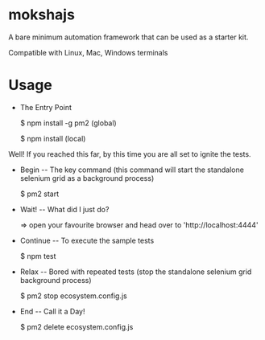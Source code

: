 # mokshajs

A bare minimum automation framework that can be used as a starter kit.

Compatible with Linux, Mac, Windows terminals

# Usage

- The Entry Point

  $ npm install -g pm2 (global)

  $ npm install (local)

Well! If you reached this far, by this time you are all set to ignite the tests.

- Begin
  -- The key command (this command will start the standalone selenium grid as a background process)

  $ pm2 start

- Wait!
  -- What did I just do?

  => open your favourite browser and head over to 'http://localhost:4444'

- Continue
  -- To execute the sample tests

  $ npm test

- Relax
  -- Bored with repeated tests (stop the standalone selenium grid background process)

  $ pm2 stop ecosystem.config.js

- End
  -- Call it a Day!

  $ pm2 delete ecosystem.config.js
